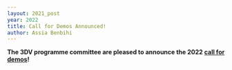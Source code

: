 ```yaml
---
layout: 2021_post
year: 2022
title: Call for Demos Announced!
author: Assia Benbihi
---
```



**The 3DV programme committee are pleased to announce the 2022 [call for demos]({{site.url}}/{{page.year}}/call-for-demos)!**
